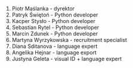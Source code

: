 1. Piotr Maślanka - dyrektor
2. Patryk Świętoń - Python developer
3. Kacper Stysło - Python developer
4. Sebastian Rytel - Python developer
5. Marcin Zdunek - Python developer
6. Martyna Wyrzykowska - recruitment specialist
7. Diana Sditanova - language expert
8. Angelika Hejnar - language export
9. Justyna Geleta - visual ID + language expert
